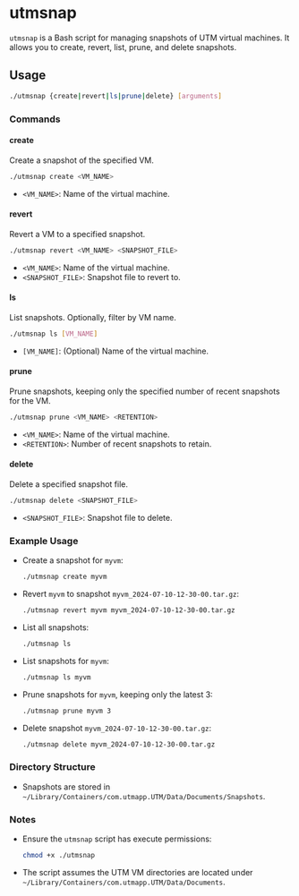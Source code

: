 # utmsnap

`utmsnap` is a Bash script for managing snapshots of UTM virtual machines. It allows you to create, revert, list, prune, and delete snapshots.

## Usage

```bash
./utmsnap {create|revert|ls|prune|delete} [arguments]
```

### Commands

#### create

Create a snapshot of the specified VM.

```bash
./utmsnap create <VM_NAME>
```

- `<VM_NAME>`: Name of the virtual machine.

#### revert

Revert a VM to a specified snapshot.

```bash
./utmsnap revert <VM_NAME> <SNAPSHOT_FILE>
```

- `<VM_NAME>`: Name of the virtual machine.
- `<SNAPSHOT_FILE>`: Snapshot file to revert to.

#### ls

List snapshots. Optionally, filter by VM name.

```bash
./utmsnap ls [VM_NAME]
```

- `[VM_NAME]`: (Optional) Name of the virtual machine.

#### prune

Prune snapshots, keeping only the specified number of recent snapshots for the VM.

```bash
./utmsnap prune <VM_NAME> <RETENTION>
```

- `<VM_NAME>`: Name of the virtual machine.
- `<RETENTION>`: Number of recent snapshots to retain.

#### delete

Delete a specified snapshot file.

```bash
./utmsnap delete <SNAPSHOT_FILE>
```

- `<SNAPSHOT_FILE>`: Snapshot file to delete.

### Example Usage

- Create a snapshot for `myvm`:

  ```bash
  ./utmsnap create myvm
  ```

- Revert `myvm` to snapshot `myvm_2024-07-10-12-30-00.tar.gz`:

  ```bash
  ./utmsnap revert myvm myvm_2024-07-10-12-30-00.tar.gz
  ```

- List all snapshots:

  ```bash
  ./utmsnap ls
  ```

- List snapshots for `myvm`:

  ```bash
  ./utmsnap ls myvm
  ```

- Prune snapshots for `myvm`, keeping only the latest 3:

  ```bash
  ./utmsnap prune myvm 3
  ```

- Delete snapshot `myvm_2024-07-10-12-30-00.tar.gz`:

  ```bash
  ./utmsnap delete myvm_2024-07-10-12-30-00.tar.gz
  ```

### Directory Structure

- Snapshots are stored in `~/Library/Containers/com.utmapp.UTM/Data/Documents/Snapshots`.

### Notes

- Ensure the `utmsnap` script has execute permissions:

  ```bash
  chmod +x ./utmsnap
  ```

- The script assumes the UTM VM directories are located under `~/Library/Containers/com.utmapp.UTM/Data/Documents`.

